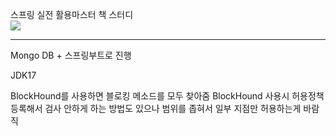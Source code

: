 스프링 실전 활용마스터 책 스터디<br>
<img src="https://image.aladin.co.kr/product/27182/44/cover500/k292731352_1.jpg">

<hr>
Mongo DB + 스프링부트로 진행

JDK17

BlockHound를 사용하면 블로킹 메소드를 모두 찾아줌 
BlockHound 사용시 허용정책 등록해서 검사 안하게 하는 방법도 있으나 범위를 좁혀서 일부 지점만 허용하는게 바람직